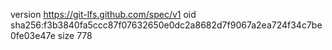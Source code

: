 version https://git-lfs.github.com/spec/v1
oid sha256:f3b3840fa5ccc87f07632650e0dc2a8682d7f9067a2ea724f34c7be0fe03e47e
size 778
